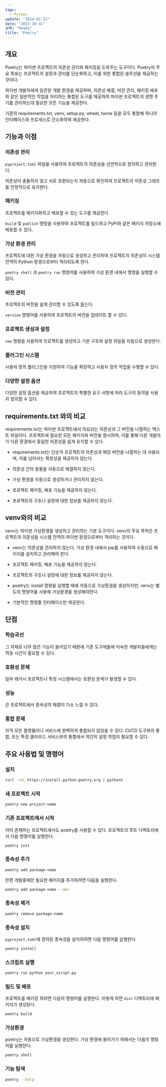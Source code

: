 ```yaml
---
tags:
  - Python
update: "2024-01-31"
date: "2023-10-31"
상태: "Ready"
title: "Poetry"
---
```

## 개요

Poetry는 파이썬 프로젝트의 의존성 관리와 패키징을 도와주는 도구이다. Poetry의 주요 목표는 프로젝트의 설정과 관리를 단순화하고, 이를 위한 통합된 솔루션을 제공하는 것이다. 

파이썬 개발자에게 일관된 개발 환경을 제공하며, 의존성 해결, 버전 관리, 패키징 배포와 같은 일반적인 작업을 처리하는 통합된 도구를 제공하여 파이썬 프로젝트의 생명 주기를 관리하는데 필요한 모든 기능을 제공한다. 

기존의 requirements.txt, venv, setup.py, wheel, twine 등을 모두 통합해 하나의 인터페이스와 프로세스로 간소화하여 제공한다. 

## 기능과 이점

### 의존성 관리

`pyproject.toml` 파일을 사용하여 프로젝트의 의존성을 선언적으로 정의하고 관리한다. 

의존성이 충돌하지 않고 서로 호환되는지 자동으로 확인하여 프로젝트의 의존성 그래프를 안정적으로 유지한다. 

### 패키징

프로젝트를 패키지화하고 배포할 수 있는 도구를 제공한다. 

`build` 및 `publish` 명령을 사용하여 프로젝트를 빌드하고 PyPi와 같은 패키지 저장소에 배포할 수 있다. 

### 가상 환경 관리

프로젝트에 대한 가상 환경을 자동으로 생성하고 관리하여 프로젝트의 의존성이 시스템 전역의 Python 환경으로부터 격리되도록 한다. 

`poetry shell` 과 `poetry run` 명령어를 사용하여 가상 환경 내에서 명령을 실행할 수 있다. 

### 버전 관리

프로젝트의 버전을 쉽게 관리할 수 있도록 돕는다. 

`version` 명령어를 사용하여 프로젝트의 버전을 업데이트 할 수 있다. 

### 프로젝트 생성과 설정

`new` 명령을 사용하여 프로젝트를 생성하고 기본 구조와 설정 파일을 자동으로 생성한다. 

### 플러그인 시스템

사용자 정의 플러그인을 지원하여 기능을 확장하고 사용자 정의 작업을 수행할 수 있다. 

### 다양한 설정 옵션

다양한 설정 옵션을 제공하여 프로젝트의 특별한 요구 사항에 따라 도구의 동작을 사용자 정의할 수 있다.  

## requirements.txt 와의 비교

requirements.txt는 파이썬 프로젝트에서 아요되는 의존성과 그 버전을 나열하는 텍스트 파일이다. 프로젝트에 필요한 모든 패키지와 버전을 명시하며, 이를 통해 다른 개발자가 다른 환경에서 동일한 의존성을 쉽게 유지할 수 있다. 

- requirements.txt는 단순히 프로젝트의 의존성과 해당 버전을 나열하는 데 사용되며, 이를 넘어서는 확장성을 제공하지 않는다.

- 의존성 간의 충돌을 자동으로 해결하지 않는다. 

- 가상 환경을 자동으로 생성하거나 관리하지 않는다. 

- 프로젝트 패키징, 배포 기능을 제공하지 않는다. 

- 프로젝트의 구조나 설정에 대한 정보를 제공하지 않는다. 

## venv와의 비교

venv는 파이썬 가상환경을 생성하고 관리하는 기본 도구이다. venv의 주요 목적은 프로젝트의 의존성을 시스템 전역의 파이썬 환경으로부터 격리하는 것이다. 

- venv는 의존성을 관리하지 않는다. 가상 환경 내에서 pip를 사용하여 수동으로 패키지를 설치하고 관리해야 한다. 

- 프로젝트 패키징, 배포 기능을 제공하지 않는다. 

- 프로젝트의 구조나 설정에 대한 정보를 제공하지 않는다. 

- poetry는 install 명령을 실행할 때에 자동으로 가상환경을 생성하지만, venv는 별도의 명령어를 사용해 가상환경을 생성해야한다. 

- 기본적인 명령줄 인터페이스만 제공한다. 

## 단점

### 학습곡선

그 자체로 너무 많은 기능이 들어있기 때문에 기존 도구에들에 익숙한 개발자들에게는 적응 시간이 필요할 수 있다. 

### 호환성 문제

일부 레거시 프로젝트나 특정 시스템에서는 호환성 문제가 발생할 수 있다. 

### 성능

큰 프로젝트에서 종속성의 해결이 다소 느릴 수 있다. 

### 통합 문제

아직 모든 플랫폼이나 서비스에 완벽하게 통합되지 않았을 수 있다. CI/CD 도구와의 통합, 또는 특정 클라우드 서비스와의 통합에서 약간의 설정 작업이 필요할 수 있다. 

## 주요 사용법 및 명령어

### 설치

```bash
curl -sSL https://install.python-poetry.org | python3 -
```

### 새 프로젝트 시작

```bash
poetry new project-name
```

### 기존 프로젝트에서 시작

이미 존재하는 프로젝트에서도 poetry를 사용할 수 있다. 프로젝트의 루트 디렉토리에서 다음 명령어를 실행한다. 

```bash
poetry init
```

### 종속성 추가

```bash
poetry add package-name
```

한편 개발중에만 필요한 패키지를 추가하려면 다음을 실행한다. 

```bash
poetry add package-name --dev
```

### 종속성 제거

```bash
poetry remove package-name
```

### 종속성 설치

`pyproject.toml`에 정의된 종속성을 설치하려면 다음 명령어를 실행한다. 

```bash
poetry install
```

### 스크립트 실행

```bash
poetry run python your_script.py
```

### 빌드 및 배포

프로젝트를 패키징 하려면 다음의 명령어를 실행한다. 이렇게 하면 `dist`  디렉토리에 패키지가 생성된다. 

```bash
poetry build
```

### 가상환경

poetry는 자동으로 가상환경을 생성한다. 가상 환경에 들어가기 위해서는 다음의 명령어를 실행한다. 

```bash
poetry shell
```

### 기능 탐색

```bash
poetry --help
```



